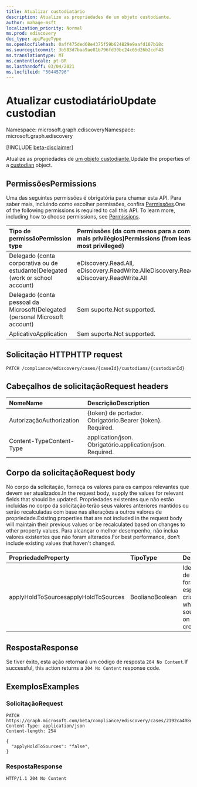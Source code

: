 ```yaml
---
title: Atualizar custodiatário
description: Atualize as propriedades de um objeto custodiante.
author: mahage-msft
localization_priority: Normal
ms.prod: ediscovery
doc_type: apiPageType
ms.openlocfilehash: 0aff475ded68e4375f59b624829e9aafd107b18c
ms.sourcegitcommit: 3b583d7baa9ae81b796fd30bc24c65d26b2cdf43
ms.translationtype: MT
ms.contentlocale: pt-BR
ms.lasthandoff: 03/04/2021
ms.locfileid: "50445796"
---
```

# <a name="update-custodian"></a><span data-ttu-id="68df3-103">Atualizar custodiatário</span><span class="sxs-lookup"><span data-stu-id="68df3-103">Update custodian</span></span>

<span data-ttu-id="68df3-104">Namespace: microsoft.graph.ediscovery</span><span class="sxs-lookup"><span data-stu-id="68df3-104">Namespace: microsoft.graph.ediscovery</span></span>

[!INCLUDE [beta-disclaimer](../../includes/beta-disclaimer.md)]

<span data-ttu-id="68df3-105">Atualize as propriedades de [um objeto custodiante.](../resources/ediscovery-custodian.md)</span><span class="sxs-lookup"><span data-stu-id="68df3-105">Update the properties of a [custodian](../resources/ediscovery-custodian.md) object.</span></span>

## <a name="permissions"></a><span data-ttu-id="68df3-106">Permissões</span><span class="sxs-lookup"><span data-stu-id="68df3-106">Permissions</span></span>

<span data-ttu-id="68df3-p101">Uma das seguintes permissões é obrigatória para chamar esta API. Para saber mais, incluindo como escolher permissões, confira [Permissões](/graph/permissions-reference).</span><span class="sxs-lookup"><span data-stu-id="68df3-p101">One of the following permissions is required to call this API. To learn more, including how to choose permissions, see [Permissions](/graph/permissions-reference).</span></span>

|<span data-ttu-id="68df3-109">Tipo de permissão</span><span class="sxs-lookup"><span data-stu-id="68df3-109">Permission type</span></span>|<span data-ttu-id="68df3-110">Permissões (da com menos para a com mais privilégios)</span><span class="sxs-lookup"><span data-stu-id="68df3-110">Permissions (from least to most privileged)</span></span>|
|:---|:---|
|<span data-ttu-id="68df3-111">Delegado (conta corporativa ou de estudante)</span><span class="sxs-lookup"><span data-stu-id="68df3-111">Delegated (work or school account)</span></span>|<span data-ttu-id="68df3-112">eDiscovery.Read.All, eDiscovery.ReadWrite.All</span><span class="sxs-lookup"><span data-stu-id="68df3-112">eDiscovery.Read.All, eDiscovery.ReadWrite.All</span></span>|
|<span data-ttu-id="68df3-113">Delegado (conta pessoal da Microsoft)</span><span class="sxs-lookup"><span data-stu-id="68df3-113">Delegated (personal Microsoft account)</span></span>|<span data-ttu-id="68df3-114">Sem suporte.</span><span class="sxs-lookup"><span data-stu-id="68df3-114">Not supported.</span></span>|
|<span data-ttu-id="68df3-115">Aplicativo</span><span class="sxs-lookup"><span data-stu-id="68df3-115">Application</span></span>|<span data-ttu-id="68df3-116">Sem suporte.</span><span class="sxs-lookup"><span data-stu-id="68df3-116">Not supported.</span></span>|

## <a name="http-request"></a><span data-ttu-id="68df3-117">Solicitação HTTP</span><span class="sxs-lookup"><span data-stu-id="68df3-117">HTTP request</span></span>

<!-- {
  "blockType": "ignored"
}
-->

``` http
PATCH /compliance/ediscovery/cases/{caseId}/custodians/{custodianId}
```

## <a name="request-headers"></a><span data-ttu-id="68df3-118">Cabeçalhos de solicitação</span><span class="sxs-lookup"><span data-stu-id="68df3-118">Request headers</span></span>

|<span data-ttu-id="68df3-119">Nome</span><span class="sxs-lookup"><span data-stu-id="68df3-119">Name</span></span>|<span data-ttu-id="68df3-120">Descrição</span><span class="sxs-lookup"><span data-stu-id="68df3-120">Description</span></span>|
|:---|:---|
|<span data-ttu-id="68df3-121">Autorização</span><span class="sxs-lookup"><span data-stu-id="68df3-121">Authorization</span></span>|<span data-ttu-id="68df3-p102">{token} de portador. Obrigatório.</span><span class="sxs-lookup"><span data-stu-id="68df3-p102">Bearer {token}. Required.</span></span>|
|<span data-ttu-id="68df3-124">Content-Type</span><span class="sxs-lookup"><span data-stu-id="68df3-124">Content-Type</span></span>|<span data-ttu-id="68df3-p103">application/json. Obrigatório.</span><span class="sxs-lookup"><span data-stu-id="68df3-p103">application/json. Required.</span></span>|

## <a name="request-body"></a><span data-ttu-id="68df3-127">Corpo da solicitação</span><span class="sxs-lookup"><span data-stu-id="68df3-127">Request body</span></span>

<span data-ttu-id="68df3-128">No corpo da solicitação, forneça os valores para os campos relevantes que devem ser atualizados.</span><span class="sxs-lookup"><span data-stu-id="68df3-128">In the request body, supply the values for relevant fields that should be updated.</span></span> <span data-ttu-id="68df3-129">Propriedades existentes que não estão incluídas no corpo da solicitação terão seus valores anteriores mantidos ou serão recalculadas com base nas alterações a outros valores de propriedade.</span><span class="sxs-lookup"><span data-stu-id="68df3-129">Existing properties that are not included in the request body will maintain their previous values or be recalculated based on changes to other property values.</span></span> <span data-ttu-id="68df3-130">Para alcançar o melhor desempenho, não inclua valores existentes que não foram alterados.</span><span class="sxs-lookup"><span data-stu-id="68df3-130">For best performance, don't include existing values that haven't changed.</span></span>

|<span data-ttu-id="68df3-131">Propriedade</span><span class="sxs-lookup"><span data-stu-id="68df3-131">Property</span></span>|<span data-ttu-id="68df3-132">Tipo</span><span class="sxs-lookup"><span data-stu-id="68df3-132">Type</span></span>|<span data-ttu-id="68df3-133">Descrição</span><span class="sxs-lookup"><span data-stu-id="68df3-133">Description</span></span>|
|:---|:---|:---|
|<span data-ttu-id="68df3-134">applyHoldToSources</span><span class="sxs-lookup"><span data-stu-id="68df3-134">applyHoldToSources</span></span>|<span data-ttu-id="68df3-135">Booliano</span><span class="sxs-lookup"><span data-stu-id="68df3-135">Boolean</span></span>|<span data-ttu-id="68df3-136">Identifica se as fontes de um custodiador foram colocadas em espera durante a criação.</span><span class="sxs-lookup"><span data-stu-id="68df3-136">Identifies whether a custodian's sources were placed on hold during creation.</span></span>|

## <a name="response"></a><span data-ttu-id="68df3-137">Resposta</span><span class="sxs-lookup"><span data-stu-id="68df3-137">Response</span></span>

<span data-ttu-id="68df3-138">Se tiver êxito, esta ação retornará um código de resposta `204 No Content`.</span><span class="sxs-lookup"><span data-stu-id="68df3-138">If successful, this action returns a `204 No Content` response code.</span></span>

## <a name="examples"></a><span data-ttu-id="68df3-139">Exemplos</span><span class="sxs-lookup"><span data-stu-id="68df3-139">Examples</span></span>

### <a name="request"></a><span data-ttu-id="68df3-140">Solicitação</span><span class="sxs-lookup"><span data-stu-id="68df3-140">Request</span></span>

<!-- {
  "blockType": "request",
  "name": "update_custodian"
}
-->

``` http
PATCH https://graph.microsoft.com/beta/compliance/ediscovery/cases/2192ca408ea2410eba3bec8ae873be6b/custodians/45454331323337443946343043464239
Content-Type: application/json
Content-length: 254

{
  "applyHoldToSources": "false",
}
```

### <a name="response"></a><span data-ttu-id="68df3-141">Resposta</span><span class="sxs-lookup"><span data-stu-id="68df3-141">Response</span></span>

<!-- {
  "blockType": "response",
  "truncated": true,
  "@odata.type": "microsoft.graph.ediscovery.custodian"
}
-->

``` http
HTTP/1.1 204 No Content
```
